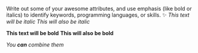 Write out some of your awesome attributes, and use emphasis (like bold or italics) to identify keywords, programming languages, or skills. 
✨
*This text will be italic*
_This will also be italic_

**This text will be bold**
__This will also be bold__

_You **can** combine them_
